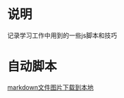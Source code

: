 # 说明

记录学习工作中用到的一些js脚本和技巧

# 自动脚本

[markdown文件图片下载到本地](https://github.com/IgnorantCircle/skill-script/tree/main/自动脚本/markdown文件图片下载到本地/自动将博客里CSDN图片下载到本地.md)

